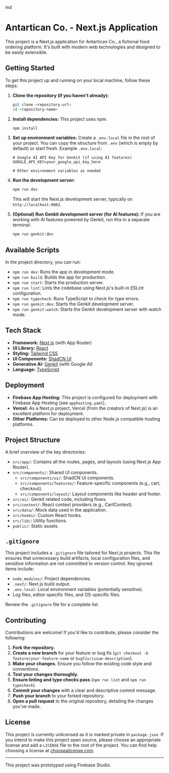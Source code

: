 md
# Antartican Co. - Next.js Application

This project is a Next.js application for Antartican Co., a fictional food ordering platform. It's built with modern web technologies and designed to be easily extensible.

## Getting Started

To get this project up and running on your local machine, follow these steps:

1.  **Clone the repository (if you haven't already):**
    ```bash
    git clone <repository-url>
    cd <repository-name>
    ```

2.  **Install dependencies:**
    This project uses npm.
    ```bash
    npm install
    ```

3.  **Set up environment variables:**
    Create a `.env.local` file in the root of your project. You can copy the structure from `.env` (which is empty by default) or start fresh.
    Example `.env.local`:
    ```
    # Google AI API Key for Genkit (if using AI features)
    GOOGLE_API_KEY=your_google_api_key_here

    # Other environment variables as needed
    ```

4.  **Run the development server:**
    ```bash
    npm run dev
    ```
    This will start the Next.js development server, typically on `http://localhost:9002`.

5.  **(Optional) Run Genkit development server (for AI features):**
    If you are working with AI features powered by Genkit, run this in a separate terminal:
    ```bash
    npm run genkit:dev
    ```

## Available Scripts

In the project directory, you can run:

*   `npm run dev`: Runs the app in development mode.
*   `npm run build`: Builds the app for production.
*   `npm run start`: Starts the production server.
*   `npm run lint`: Lints the codebase using Next.js's built-in ESLint configuration.
*   `npm run typecheck`: Runs TypeScript to check for type errors.
*   `npm run genkit:dev`: Starts the Genkit development server.
*   `npm run genkit:watch`: Starts the Genkit development server with watch mode.

## Tech Stack

*   **Framework:** [Next.js](https://nextjs.org/) (with App Router)
*   **UI Library:** [React](https://reactjs.org/)
*   **Styling:** [Tailwind CSS](https://tailwindcss.com/)
*   **UI Components:** [ShadCN UI](https://ui.shadcn.com/)
*   **Generative AI:** [Genkit](https://firebase.google.com/docs/genkit) (with Google AI)
*   **Language:** [TypeScript](https://www.typescriptlang.org/)

## Deployment

*   **Firebase App Hosting:** This project is configured for deployment with Firebase App Hosting (see `apphosting.yaml`).
*   **Vercel:** As a Next.js project, Vercel (from the creators of Next.js) is an excellent platform for deployment.
*   **Other Platforms:** Can be deployed to other Node.js compatible hosting platforms.

## Project Structure

A brief overview of the key directories:

*   `src/app/`: Contains all the routes, pages, and layouts (using Next.js App Router).
*   `src/components/`: Shared UI components.
    *   `src/components/ui/`: ShadCN UI components.
    *   `src/components/features/`: Feature-specific components (e.g., cart, checkout).
    *   `src/components/layout/`: Layout components like header and footer.
*   `src/ai/`: Genkit related code, including flows.
*   `src/context/`: React context providers (e.g., CartContext).
*   `src/data/`: Mock data used in the application.
*   `src/hooks/`: Custom React hooks.
*   `src/lib/`: Utility functions.
*   `public/`: Static assets.

## `.gitignore`

This project includes a `.gitignore` file tailored for Next.js projects. This file ensures that unnecessary build artifacts, local configuration files, and sensitive information are not committed to version control. Key ignored items include:

*   `node_modules/`: Project dependencies.
*   `.next/`: Next.js build output.
*   `.env.local`: Local environment variables (potentially sensitive).
*   Log files, editor-specific files, and OS-specific files.

Review the `.gitignore` file for a complete list.

## Contributing

Contributions are welcome! If you'd like to contribute, please consider the following:

1.  **Fork the repository.**
2.  **Create a new branch** for your feature or bug fix (`git checkout -b feature/your-feature-name` or `bugfix/issue-description`).
3.  **Make your changes.** Ensure you follow the existing code style and conventions.
4.  **Test your changes thoroughly.**
5.  **Ensure linting and type checks pass** (`npm run lint` and `npm run typecheck`).
6.  **Commit your changes** with a clear and descriptive commit message.
7.  **Push your branch** to your forked repository.
8.  **Open a pull request** to the original repository, detailing the changes you've made.

## License

This project is currently unlicensed as it is marked private in `package.json`. If you intend to make this project open source, please choose an appropriate license and add a `LICENSE` file to the root of the project. You can find help choosing a license at [choosealicense.com](https://choosealicense.com/).

---

This project was prototyped using Firebase Studio.
